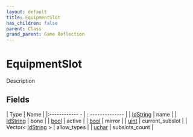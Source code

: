 ```yaml
---
layout: default
title: EquipmentSlot
has_children: false
parent: Class
grand_parent: Game Reflection
---
```

# EquipmentSlot
Description 

## Fields
| Type | Name |
|:------------ - | : -------------- |
| [IdString](game-reflection/components/id_string.md) | name |
| [IdString](game-reflection/components/id_string.md) | bone |
| [bool](game-reflection/components/bool.md) | active |
| [bool](game-reflection/components/bool.md) | mirror |
| [uint](game-reflection/components/uint.md) | current_subslot |
| Vector< [IdString](game-reflection/components/id_string.md) > | allow_types |
| [uchar](game-reflection/enums/uchar.md) | subslots_count |

